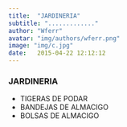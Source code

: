 ```yaml
---
title:  "JARDINERIA"
subtitle: "............."
author: "Wferr"
avatar: "img/authors/wferr.png"
image: "img/c.jpg"
date:   2015-04-22 12:12:12
---
```


### JARDINERIA
- TIGERAS DE PODAR
- BANDEJAS DE ALMACIGO
- BOLSAS DE ALMACIGO